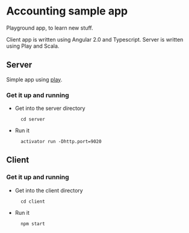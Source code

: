 # Accounting sample app

Playground app, to learn new stuff.

Client app is written using Angular 2.0 and Typescript.
Server is written using Play and Scala.

## Server

Simple app using [play][1].

[1]: https://www.playframework.com

### Get it up and running

* Get into the server directory

		cd server

* Run it

		activator run -Dhttp.port=9020

## Client

### Get it up and running

* Get into the client directory

		cd client

* Run it

		npm start

